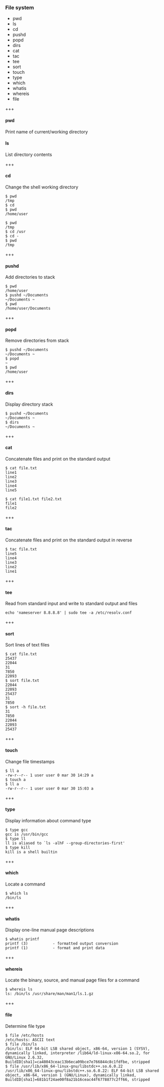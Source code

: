 ### File system

- pwd
- ls
- cd
- pushd
- popd
- dirs
- cat
- tac
- tee
- sort
- touch
- type
- which
- whatis
- whereis
- file

+++

#### pwd

Print name of current/working directory

#### ls

List directory contents

+++

#### cd

Change the shell working directory

```
$ pwd
/tmp
$ cd
$ pwd
/home/user
```
```
$ pwd
/tmp
$ cd /usr
$ cd -
$ pwd
/tmp
```

+++

#### pushd

Add directories to stack

```
$ pwd
/home/user
$ pushd ~/Documents
~/Documents ~
$ pwd
/home/user/Documents
```

+++

#### popd

Remove directories from stack

```
$ pushd ~/Documents
~/Documents ~
$ popd
~
$ pwd
/home/user
```

+++

#### dirs

Display directory stack

```
$ pushd ~/Documents
~/Documents ~
$ dirs
~/Documents ~
```

+++

#### cat

Concatenate files and print on the standard output

```
$ cat file.txt
line1
line2
line3
line4
line5
```
```
$ cat file1.txt file2.txt
file1
file2
```

+++

#### tac

Concatenate files and print on the standard output in reverse

```
$ tac file.txt
line5
line4
line3
line2
line1
```

+++

#### tee

Read from standard input and write to standard output and files

`echo 'nameserver 8.8.8.8' | sudo tee -a /etc/resolv.conf`

+++

#### sort

Sort lines of text files

```
$ cat file.txt
25437
22044
31
7850
22093
$ sort file.txt
22044
22093
25437
31
7850
$ sort -h file.txt
31
7850
22044
22093
25437
```

+++

#### touch

Change file timestamps

```
$ ll a
-rw-r--r-- 1 user user 0 mar 30 14:29 a
$ touch a
$ ll a
-rw-r--r-- 1 user user 0 mar 30 15:03 a
```

+++

#### type

Display information about command type

```
$ type gcc
gcc is /usr/bin/gcc
$ type ll
ll is aliased to `ls -alhF --group-directories-first'
$ type kill
kill is a shell builtin
```

+++

#### which

Locate a command

```
$ which ls
/bin/ls
```

+++

#### whatis

Display one-line manual page descriptions

```
$ whatis printf
printf (3)           - formatted output conversion
printf (1)           - format and print data
```

+++

#### whereis

Locate the binary, source, and manual page files for a command

```
$ whereis ls
ls: /bin/ls /usr/share/man/man1/ls.1.gz
```

+++

#### file

Determine file type

```
$ file /etc/hosts
/etc/hosts: ASCII text
$ file /bin/ls
/bin/ls: ELF 64-bit LSB shared object, x86-64, version 1 (SYSV), dynamically linked, interpreter /lib64/ld-linux-x86-64.so.2, for GNU/Linux 2.6.32, BuildID[sha1]=ca48043ceac13b6eca09bce7e766844c8c1fdfbe, stripped
$ file /usr/lib/x86_64-linux-gnu/libstdc++.so.6.0.22
/usr/lib/x86_64-linux-gnu/libstdc++.so.6.0.22: ELF 64-bit LSB shared object, x86-64, version 1 (GNU/Linux), dynamically linked, BuildID[sha1]=681b1f24ae00f8a21b16ceac44f6778877c2ff66, stripped
```

